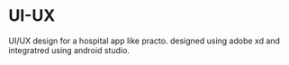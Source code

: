 # UI-UX
UI/UX design for a hospital app like practo. designed using adobe xd and integratred using android studio.
